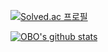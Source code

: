 [![Solved.ac
프로필](http://mazassumnida.wtf/api/mini/generate_badge?boj=obo314)](https://solved.ac/obo314)

[![OBO's github stats](https://github-readme-stats.vercel.app/api?username=happyOBO&show_icons=true&hide_border=true)](https://github.com/happyOBO)


<!--
**happyOBO/happyOBO** is a ✨ _special_ ✨ repository because its `README.md` (this file) appears on your GitHub profile.

Here are some ideas to get you started:
### 🌱 I’m currently learning ROS , C++
- 🔭 I’m currently working on ...
- 🌱 I’m currently learning ...
- 👯 I’m looking to collaborate on ...
- 🤔 I’m looking for help with ...
- 💬 Ask me about ...
- 📫 How to reach me: ...
- 😄 Pronouns: ...
- ⚡ Fun fact: ...
-->
